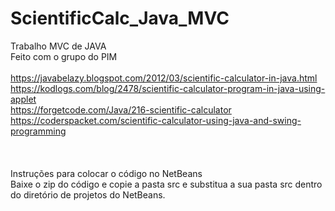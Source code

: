 # ScientificCalc_Java_MVC
Trabalho MVC de JAVA
<br>Feito com o grupo do PIM
<br>
<br>https://javabelazy.blogspot.com/2012/03/scientific-calculator-in-java.html
<br>https://kodlogs.com/blog/2478/scientific-calculator-program-in-java-using-applet
<br>https://forgetcode.com/Java/216-scientific-calculator
<br>https://coderspacket.com/scientific-calculator-using-java-and-swing-programming
<br><br><br><br>Instruções para colocar o código no NetBeans<br>
Baixe o zip do código e copie a pasta src e substitua a sua pasta src dentro do diretório de projetos do NetBeans.
